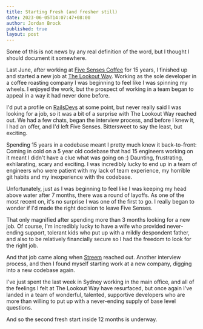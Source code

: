 ```yaml
---
title: Starting Fresh (and fresher still)
date: 2023-06-05T14:07:47+08:00
author: Jordan Brock
published: true
layout: post
---
```


Some of this is not news by any real definition of the word, but I thought I should document it somewhere.

Last June, after working at [Five Senses Coffee](https://fivesenses.com.au) for 15 years, I finished up and started a new job at [The Lookout Way](https://thelookoutway.com). Working as the sole developer in a coffee roasting company I was beginning to feel like I was spinning my wheels. I enjoyed the work, but the prospect of working in a team began to appeal in a way it had never done before.

I'd put a profile on [RailsDevs](https://railsdevs.com) at some point, but never really said I was looking for a job, so it was a bit of a surprise with The Lookout Way reached out. We had a few chats, began the interview process, and before I knew it, I had an offer, and I'd left Five Senses. Bittersweet to say the least, but exciting.

Spending 15 years in a codebase meant I pretty much knew it back-to-front: Coming in cold on a 5 year old codebase that had 15 engineers working on it meant I didn't have a clue what was going on :) Daunting, frustrating, exhilarating, scary and exciting. I was incredibly lucky to end up in a team of engineers who were patient with my lack of team experience, my horrible git habits and my inexperience with the codebase.

Unfortunately, just as I was beginning to feel like I was keeping my head above water after 7 months, there was a round of layoffs. As one of the most recent on, it's no surprise I was one of the first to go. I really began to wonder if I'd made the right decision to leave Five Senses.

That only magnified after spending more than 3 months looking for a new job. Of course, I'm incredibly lucky to have a wife who provided never-ending support, tolerant kids who put up with a mildly despondent father, and also to be relatively financially secure so I had the freedom to look for the right job.

And that job came along when [Streem](https://streem.com.au) reached out. Another interview process, and then I found myself starting work at a new company, digging into a new codebase again.

I've just spent the last week in Sydney working in the main office, and all of the feelings I felt at The Lookout Way have resurfaced, but once again I've landed in a team of wonderful, talented, supportive developers who are more than willing to put up with a never-ending supply of base level questions.

And so the second fresh start inside 12 months is underway.
